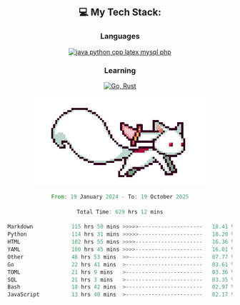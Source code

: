 
<div align="center">
<br>

## 💻 My Tech Stack:

### Languages

[![java python cpp latex mysql php](https://skillicons.dev/icons?i=java,python,cpp,latex,mysql,php)](https://skillicons.dev)

### Learning

[![Go, Rust](https://skillicons.dev/icons?i=go,rust)](https://skillicons.dev)

<center>

<img src="kyubey.gif" alt="Alt-Text" title="" >

</center>


<!--START_SECTION:waka-->

```rust
From: 19 January 2024 - To: 19 October 2025

Total Time: 629 hrs 12 mins

Markdown            115 hrs 50 mins >>>>>--------------------   18.41 %
Python              114 hrs 31 mins >>>>>--------------------   18.20 %
HTML                102 hrs 55 mins >>>>---------------------   16.36 %
YAML                100 hrs 45 mins >>>>---------------------   16.01 %
Other               48 hrs 53 mins  >>-----------------------   07.77 %
Go                  22 hrs 41 mins  >------------------------   03.61 %
TOML                21 hrs 9 mins   >------------------------   03.36 %
SQL                 21 hrs 3 mins   >------------------------   03.35 %
Bash                18 hrs 42 mins  >------------------------   02.97 %
JavaScript          13 hrs 40 mins  >------------------------   02.17 %
```

<!--END_SECTION:waka-->
